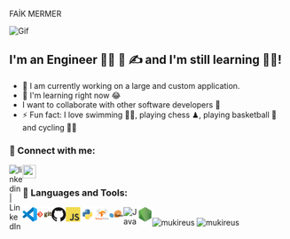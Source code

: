 FAİK MERMER

<img align="top" alt="Gif" src="https://media4.giphy.com/media/2w5MMNvg70MrQ0I2DR/giphy.gif?cid=ecf05e47m2dtilnjgr2uxom52suh6t0eef82n6nldn73te46&ep=v1_gifs_search&rid=giphy.gif&ct=g" width="600" height="320" />


## I'm an Engineer 👨‍💻 🚀 ✍ and I'm still learning 👨‍🎓!
- 🔭 I am currently working on a large and custom application.
- 🌱 I'm learning right now 😂
-  I want to collaborate with other software developers  🎨
- ⚡ Fun fact: I love swimming 🏊‍♀️, playing chess ♟, playing basketball 🏀 and cycling 🚴‍♀️

### 📩 Connect with me:

[<img align="left" alt="linkedin | LinkedIn" width="24px" src="https://cdn.jsdelivr.net/npm/simple-icons@4.25.0/icons/linkedin.svg" />][linkedin]
[<img align="left" height="24" width="24" src="https://cdn.jsdelivr.net/npm/simple-icons@v4/icons/gmail.svg" />][gmail]

<br />

[linkedin]: https://www.linkedin.com/in/faik-mermer-2698261ab/
[gmail]: mailto:faikmermer123@gmail.com

### 🔧 Languages and Tools:

[<img align="left" alt="Visual Studio Code" width="26px" src="https://raw.githubusercontent.com/github/explore/80688e429a7d4ef2fca1e82350fe8e3517d3494d/topics/visual-studio-code/visual-studio-code.png" />][vsCode]
[<img align="left" alt="Git" width="26px" src="https://raw.githubusercontent.com/github/explore/80688e429a7d4ef2fca1e82350fe8e3517d3494d/topics/git/git.png" />][git]
[<img align="left" alt="GitHub" width="26px" src="https://raw.githubusercontent.com/github/explore/78df643247d429f6cc873026c0622819ad797942/topics/github/github.png" />][github]
[<img align="left" alt="Javascript" width="26px" src="https://raw.githubusercontent.com/github/explore/cebd63002168a05a6a642f309227eefeccd92950/topics/javascript/javascript.png" />][javascript]
[<img align="left" alt="Python" width="26px" src="https://raw.githubusercontent.com/github/explore/cebd63002168a05a6a642f309227eefeccd92950/topics/python/python.png" />][python]
[<img align="left" alt="Tensorflow" width="26px" src="https://raw.githubusercontent.com/github/explore/cebd63002168a05a6a642f309227eefeccd92950/topics/tensorflow/tensorflow.png" />][tensorflow]
[<img align="left" alt="Scikit-learn" width="26px" src="https://raw.githubusercontent.com/github/explore/cebd63002168a05a6a642f309227eefeccd92950/topics/scikit-learn/scikit-learn.png" />][scikit-learn]
[<img align="left" alt="Java" width="26px" 
src="https://raw.githubusercontent.com/jmnote/z-icons/master/svg/java.svg" />][java]
[<img align="left" alt="Nodejs" width="26px"
src="https://raw.githubusercontent.com/github/explore/80688e429a7d4ef2fca1e82350fe8e3517d3494d/topics/nodejs/nodejs.png" />][nodejs]



<br />

[javascript]: https://www.javascript.com/
[vsCode]: https://code.visualstudio.com/
[git]: https://git-scm.com/
[android]: https://www.android.com/
[github]: https://github.com/IbrahimTalha0
[python]: https://www.python.org/
[linux]: https://www.linux.org/
[postgresql]: https://www.postgresql.org/
[tensorflow]: https://www.tensorflow.org/
[scikit-learn]: https://scikit-learn.org/stable/
[matlab]: https://www.mathworks.com/products/matlab.html/
[java]: https://www.oracle.com/tr/java/
[nodejs]:https://nodejs.org/en/

<img height="180em" align="center" src="https://github-readme-stats.vercel.app/api?username=faikmermer&show_icons=true&locale=en&theme=algolia&include_all_commits=true&count_private=true" alt="mukireus"/>
  <img height="180em" align="center" src="https://github-readme-stats.vercel.app/api/top-langs?username=faikmermer&show_icons=true&locale=en&layout=compact&langs_count=8&theme=algolia" alt="mukireus"/>
